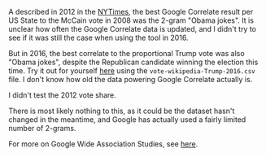 A described in 2012 in the [NYTimes](http://campaignstops.blogs.nytimes.com/2012/10/20/googles-crystal-ball/), the best Google Correlate result per US State to the McCain vote in 2008 was the 2-gram "Obama jokes".
It is unclear how often the Google Correlate data is updated, and I didn't try to see if it was still the case when using the tool in 2016. 

But in 2016, the best correlate to the proportional Trump vote was also "Obama jokes", despite the Republican candidate winning the election this time. Try it out for yourself [here](https://www.google.com/trends/correlate#) using the `vote-wikipedia-Trump-2016.csv` file. I don't know how old the data powering Google Correlate actually is.

I didn't test the 2012 vote share.  

There is most likely nothing to this, as it could be the dataset hasn't changed in the meantime, and Google has actually used a fairly limited number of 2-grams.

For more on Google Wide Association Studies, see [here](http://election.princeton.edu/2016/04/26/google-wide-association-studies/). 
